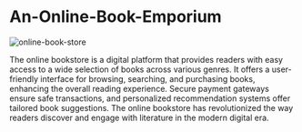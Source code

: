 # An-Online-Book-Emporium
![online-book-store](https://github.com/haritha-721/An-Online-Book-Emporium/assets/108216615/fe7eb27e-ba36-4bc9-b559-6c76ff3a1796)


The online bookstore is a digital platform that provides readers with easy access to a wide selection of books across various genres. It offers a user-friendly interface for browsing, searching, and
purchasing books, enhancing the overall reading experience. Secure payment gateways ensure safe transactions, and personalized recommendation systems offer tailored book
suggestions. The online bookstore has revolutionized the way readers discover and engage with literature in the modern digital era.
